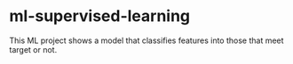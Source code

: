 # ml-supervised-learning
This ML project shows a model that classifies features into those that meet target or not.
